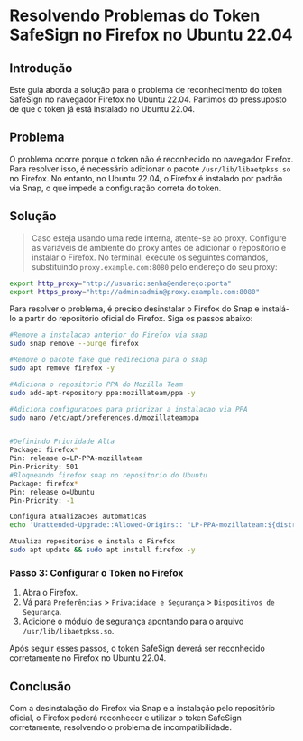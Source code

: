 # Resolvendo Problemas do Token SafeSign no Firefox no Ubuntu 22.04

## Introdução

Este guia aborda a solução para o problema de reconhecimento do token SafeSign no navegador Firefox no Ubuntu 22.04. Partimos do pressuposto de que o token já está instalado no Ubuntu 22.04. 

## Problema

O problema ocorre porque o token não é reconhecido no navegador Firefox. Para resolver isso, é necessário adicionar o pacote `/usr/lib/libaetpkss.so` no Firefox. No entanto, no Ubuntu 22.04, o Firefox é instalado por padrão via Snap, o que impede a configuração correta do token.

## Solução

> Caso esteja usando uma rede interna, atente-se ao proxy. Configure as variáveis de ambiente do proxy antes de adicionar o repositório e instalar o Firefox. No terminal, execute os seguintes comandos, substituindo `proxy.example.com:8080` pelo endereço do seu proxy:

```bash
export http_proxy="http://usuario:senha@endereço:porta"
export https_proxy="http://admin:admin@proxy.example.com:8080"
```

Para resolver o problema, é preciso desinstalar o Firefox do Snap e instalá-lo a partir do repositório oficial do Firefox. Siga os passos abaixo:


```bash
#Remove a instalacao anterior do Firefox via snap
sudo snap remove --purge firefox

#Remove o pacote fake que redireciona para o snap
sudo apt remove firefox -y

#Adiciona o repositorio PPA do Mozilla Team
sudo add-apt-repository ppa:mozillateam/ppa -y

#Adiciona configuracoes para priorizar a instalacao via PPA
sudo nano /etc/apt/preferences.d/mozillateamppa


#Definindo Prioridade Alta
Package: firefox* 
Pin: release o=LP-PPA-mozillateam 
Pin-Priority: 501
#Bloqueando firefox snap no repositorio do Ubuntu
Package: firefox* 
Pin: release o=Ubuntu
Pin-Priority: -1

Configura atualizacoes automaticas
echo 'Unattended-Upgrade::Allowed-Origins:: "LP-PPA-mozillateam:${distro_codename}";' | sudo tee /etc/apt/apt.conf.d/51unattended-upgrades-firefox

Atualiza repositorios e instala o Firefox
sudo apt update && sudo apt install firefox -y
```


### Passo 3: Configurar o Token no Firefox

1. Abra o Firefox.
2. Vá para `Preferências` > `Privacidade e Segurança` > `Dispositivos de Segurança`.
3. Adicione o módulo de segurança apontando para o arquivo `/usr/lib/libaetpkss.so`.

Após seguir esses passos, o token SafeSign deverá ser reconhecido corretamente no Firefox no Ubuntu 22.04.

## Conclusão

Com a desinstalação do Firefox via Snap e a instalação pelo repositório oficial, o Firefox poderá reconhecer e utilizar o token SafeSign corretamente, resolvendo o problema de incompatibilidade.
